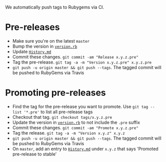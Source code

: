 We automatically push tags to Rubygems via CI.

Pre-releases
============

- Make sure you're on the latest `master`
- Bump the version in [`version.rb`](lib/mongoose/analytics/version.rb)
- Update [`History.md`](History.md)
- Commit these changes. `git commit -am "Release x.y.z.pre"`
- Tag the pre-release. `git tag -a -m "Version x.y.z.pre" x.y.z.pre`
- `git push -u origin master && git push --tags`. The tagged commit will be
  pushed to RubyGems via Travis


Promoting pre-releases
======================

- Find the tag for the pre-release you want to promote. Use `git tag --list
  '*.pre'` to list all pre-release tags
- Checkout that tag. `git checkout tags/x.y.z.pre`
- Update the version in [`version.rb`](lib/mongoose/analytics/version.rb) to not
  include the `.pre` suffix
- Commit these changes. `git commit -am "Promote x.y.z.pre"`
- Tag the release. `git tag -a -m "Version x.y.z" x.y.z`
- `git push -u origin master && git push --tags`. The tagged commit will be
  pushed to RubyGems via Travis
- On `master`, add an entry to [`History.md`](History.md) under `x.y.z` that
  says 'Promoted pre-release to stable'
